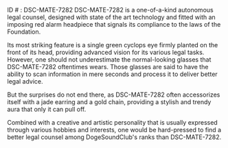 ID # : DSC-MATE-7282
DSC-MATE-7282 is a one-of-a-kind autonomous legal counsel, designed with state of the art technology and fitted with an imposing red alarm headpiece that signals its compliance to the laws of the Foundation.

Its most striking feature is a single green cyclops eye firmly planted on the front of its head, providing advanced vision for its various legal tasks. However, one should not underestimate the normal-looking glasses that DSC-MATE-7282 oftentimes wears. Those glasses are said to have the ability to scan information in mere seconds and process it to deliver better legal advice.

But the surprises do not end there, as DSC-MATE-7282 often accessorizes itself with a jade earring and a gold chain, providing a stylish and trendy aura that only it can pull off.

Combined with a creative and artistic personality that is usually expressed through various hobbies and interests, one would be hard-pressed to find a better legal counsel among DogeSoundClub's ranks than DSC-MATE-7282.